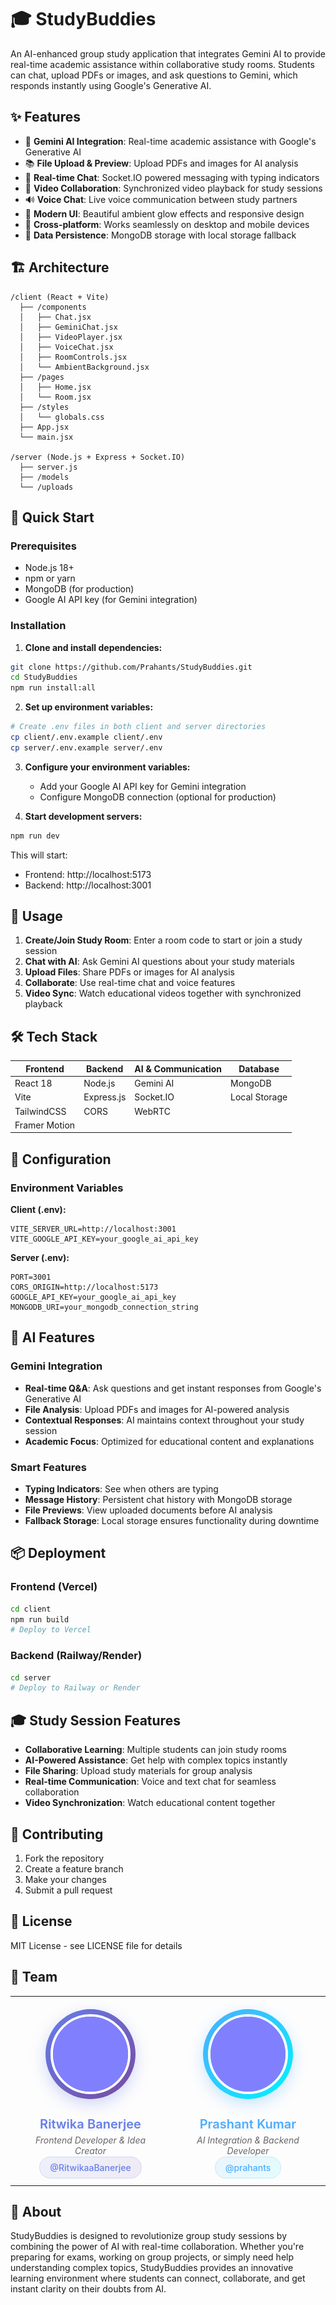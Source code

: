 # 🎓 StudyBuddies

An AI-enhanced group study application that integrates Gemini AI to provide real-time academic assistance within collaborative study rooms. Students can chat, upload PDFs or images, and ask questions to Gemini, which responds instantly using Google's Generative AI.

## ✨ Features

- 🤖 **Gemini AI Integration**: Real-time academic assistance with Google's Generative AI
- 📚 **File Upload & Preview**: Upload PDFs and images for AI analysis
- 💬 **Real-time Chat**: Socket.IO powered messaging with typing indicators
- 🎥 **Video Collaboration**: Synchronized video playback for study sessions
- 🔊 **Voice Chat**: Live voice communication between study partners
- 🎨 **Modern UI**: Beautiful ambient glow effects and responsive design
- 📱 **Cross-platform**: Works seamlessly on desktop and mobile devices
- 💾 **Data Persistence**: MongoDB storage with local storage fallback

## 🏗️ Architecture

```
/client (React + Vite)
  ├── /components
  │   ├── Chat.jsx
  │   ├── GeminiChat.jsx
  │   ├── VideoPlayer.jsx
  │   ├── VoiceChat.jsx
  │   ├── RoomControls.jsx
  │   └── AmbientBackground.jsx
  ├── /pages
  │   ├── Home.jsx
  │   └── Room.jsx
  ├── /styles
  │   └── globals.css
  ├── App.jsx
  └── main.jsx

/server (Node.js + Express + Socket.IO)
  ├── server.js
  ├── /models
  └── /uploads
```

## 🚀 Quick Start

### Prerequisites
- Node.js 18+ 
- npm or yarn
- MongoDB (for production)
- Google AI API key (for Gemini integration)

### Installation

1. **Clone and install dependencies:**
```bash
git clone https://github.com/Prahants/StudyBuddies.git
cd StudyBuddies
npm run install:all
```

2. **Set up environment variables:**
```bash
# Create .env files in both client and server directories
cp client/.env.example client/.env
cp server/.env.example server/.env
```

3. **Configure your environment variables:**
   - Add your Google AI API key for Gemini integration
   - Configure MongoDB connection (optional for production)

4. **Start development servers:**
```bash
npm run dev
```

This will start:
- Frontend: http://localhost:5173
- Backend: http://localhost:3001

## 🎯 Usage

1. **Create/Join Study Room**: Enter a room code to start or join a study session
2. **Chat with AI**: Ask Gemini AI questions about your study materials
3. **Upload Files**: Share PDFs or images for AI analysis
4. **Collaborate**: Use real-time chat and voice features
5. **Video Sync**: Watch educational videos together with synchronized playback

## 🛠️ Tech Stack

| Frontend | Backend | AI & Communication | Database |
|----------|---------|-------------------|----------|
| React 18 | Node.js | Gemini AI | MongoDB |
| Vite | Express.js | Socket.IO | Local Storage |
| TailwindCSS | CORS | WebRTC | |
| Framer Motion | | | |

## 🔧 Configuration

### Environment Variables

**Client (.env):**
```env
VITE_SERVER_URL=http://localhost:3001
VITE_GOOGLE_API_KEY=your_google_ai_api_key
```

**Server (.env):**
```env
PORT=3001
CORS_ORIGIN=http://localhost:5173
GOOGLE_API_KEY=your_google_ai_api_key
MONGODB_URI=your_mongodb_connection_string
```

## 🤖 AI Features

### Gemini Integration
- **Real-time Q&A**: Ask questions and get instant responses from Google's Generative AI
- **File Analysis**: Upload PDFs and images for AI-powered analysis
- **Contextual Responses**: AI maintains context throughout your study session
- **Academic Focus**: Optimized for educational content and explanations

### Smart Features
- **Typing Indicators**: See when others are typing
- **Message History**: Persistent chat history with MongoDB storage
- **File Previews**: View uploaded documents before AI analysis
- **Fallback Storage**: Local storage ensures functionality during downtime

## 📦 Deployment

### Frontend (Vercel)
```bash
cd client
npm run build
# Deploy to Vercel
```

### Backend (Railway/Render)
```bash
cd server
# Deploy to Railway or Render
```

## 🎓 Study Session Features

- **Collaborative Learning**: Multiple students can join study rooms
- **AI-Powered Assistance**: Get help with complex topics instantly
- **File Sharing**: Upload study materials for group analysis
- **Real-time Communication**: Voice and text chat for seamless collaboration
- **Video Synchronization**: Watch educational content together

## 🤝 Contributing

1. Fork the repository
2. Create a feature branch
3. Make your changes
4. Submit a pull request

## 📄 License

MIT License - see LICENSE file for details

## 👥 Team

<table>
  <tr>
    <td align="center" style="padding: 20px;">
      <div style="
        display: inline-block;
        padding: 8px;
        background: linear-gradient(135deg, #667eea, #764ba2);
        border-radius: 50%;
        box-shadow: 0 8px 25px rgba(102, 126, 234, 0.3);
        margin-bottom: 15px;
      ">
        <img 
          src="https://raw.githubusercontent.com/prahants/StudyBuddies/main/client/public/assets/ritwika.png" 
          width="120" 
          height="120" 
          style="
            border-radius: 50%;
            border: 4px solid #fff;
            object-fit: cover;
            display: block;
          " 
          alt="Ritwika Banerjee"
        />
      </div>
      <br/>
      <h3 style="
        font-size: 20px; 
        color: #667eea; 
        margin: 10px 0 5px 0;
        font-weight: 600;
        text-shadow: 0 2px 4px rgba(102, 126, 234, 0.1);
      ">Ritwika Banerjee</h3>
      <p style="
        color: #666; 
        font-size: 14px; 
        margin: 5px 0 10px 0;
        font-style: italic;
      ">Frontend Developer & Idea Creator</p>
      <a href="https://github.com/RitwikaaBanerjee" style="
        color: #667eea; 
        text-decoration: none;
        font-weight: 500;
        padding: 8px 16px;
        border-radius: 20px;
        background: linear-gradient(135deg, rgba(102, 126, 234, 0.1), rgba(118, 75, 162, 0.1));
        border: 1px solid rgba(102, 126, 234, 0.2);
        transition: all 0.3s ease;
      ">@RitwikaaBanerjee</a>
    </td>
    <td align="center" style="padding: 20px;">
      <div style="
        display: inline-block;
        padding: 8px;
        background: linear-gradient(135deg, #4facfe, #00f2fe);
        border-radius: 50%;
        box-shadow: 0 8px 25px rgba(79, 172, 254, 0.3);
        margin-bottom: 15px;
      ">
        <img 
          src="https://raw.githubusercontent.com/prahants/StudyBuddies/main/client/public/assets/prashant.png" 
          width="120" 
          height="120" 
          style="
            border-radius: 50%;
            border: 4px solid #fff;
            object-fit: cover;
            display: block;
          " 
          alt="Prashant Kumar"
        />
      </div>
      <br/>
      <h3 style="
        font-size: 20px; 
        color: #4facfe; 
        margin: 10px 0 5px 0;
        font-weight: 600;
        text-shadow: 0 2px 4px rgba(79, 172, 254, 0.1);
      ">Prashant Kumar</h3>
      <p style="
        color: #666; 
        font-size: 14px; 
        margin: 5px 0 10px 0;
        font-style: italic;
      ">AI Integration & Backend Developer</p>
      <a href="https://github.com/prahants" style="
        color: #4facfe; 
        text-decoration: none;
        font-weight: 500;
        padding: 8px 16px;
        border-radius: 20px;
        background: linear-gradient(135deg, rgba(79, 172, 254, 0.1), rgba(0, 242, 254, 0.1));
        border: 1px solid rgba(79, 172, 254, 0.2);
        transition: all 0.3s ease;
      ">@prahants</a>
    </td>
  </tr>
</table>

## 🌟 About

StudyBuddies is designed to revolutionize group study sessions by combining the power of AI with real-time collaboration. Whether you're preparing for exams, working on group projects, or simply need help understanding complex topics, StudyBuddies provides an innovative learning environment where students can connect, collaborate, and get instant clarity on their doubts from AI. 